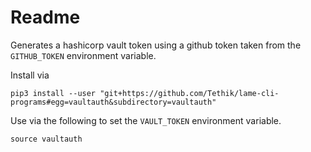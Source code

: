 # Readme

Generates a hashicorp vault token using a github token taken from the `GITHUB_TOKEN` environment variable.

Install via
```
pip3 install --user "git+https://github.com/Tethik/lame-cli-programs#egg=vaultauth&subdirectory=vaultauth"
```

Use via the following to set the `VAULT_TOKEN` environment variable.
```
source vaultauth
```